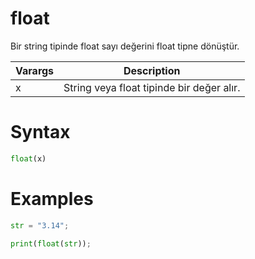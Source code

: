 # float
Bir string tipinde float sayı değerini float tipne dönüştür.

|Varargs|Description|
|-------|-----------|
|x|String veya float tipinde bir değer alır.|

# Syntax
```python
float(x)
```

# Examples
```python
str = "3.14";

print(float(str));
```